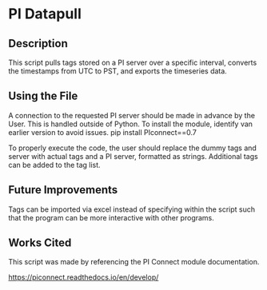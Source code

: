 # **PI Datapull**


## **Description**

This script pulls tags stored on a PI server over a specific interval, converts the timestamps from UTC to PST, and exports the timeseries data.


## **Using the File**

A connection to the requested PI server should be made in advance by the User.
This is handled outside of Python.
To install the module, identify van earlier version to avoid issues.
pip install PIconnect==0.7

To properly execute the code, the user should replace the dummy tags and server with actual tags and a PI server, formatted as strings.
Additional tags can be added to the tag list.

## **Future Improvements**

Tags can be imported via excel instead of specifying within the script such that the program can be more interactive with other programs.

## **Works Cited**

This script was made by referencing the PI Connect module documentation.

https://piconnect.readthedocs.io/en/develop/
